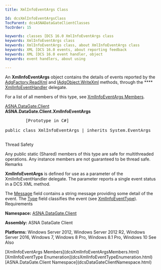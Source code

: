 ```yaml
---
title: XmlInfoEventArgs Class

Id: dcsXmlInfoEventArgsClass
TocParent: dcsASNADataGateClientClasses
TocOrder: 15

keywords: classes [DCS 16.0 XmlInfoEventArgs class
keywords: XmlInfoEventArgs class
keywords: XmlInfoEventArgs class, about XmlInfoEventArgs class
keywords: XML [DCS 16.0 events, about reporting feedback
keywords: XML [DCS 16.0 event handler, object
keywords: event handlers, about using

---
```


An **XmlInfoEventArgs** object contains the details of events reported by the [ AdgFactory.ReadXml](dcsAdgFactoryClassReadXmlMethod2.html) and [IAdgObject.WriteXml](dcsIAdgObjectClassWriteXmlMethod2.html) methods, through the **** [XmlInfoEventHandler](dcsXmlInfoEventHandlerDelegate.html) delegate. 

For a list of all members of this type, see [ XmlInfoEventArgs Members](dcsXmlInfoEventArgsMembers.html).

[ASNA.DataGate.Client](dcsDataGateClientNamespace.html) <br /> **ASNA.DataGate.Client.<span>XmlInfoEventArgs</span>** 
<pre class="syntax">
        <span class="lang">[Prototype in C#]</span>
        <span>
public class XmlInfoEventArgs | inherits System.EventArgs</span>
      </pre>

Thread Safety

Any public static (Shared) members of this type are safe for multithreaded operations. Any instance members are not guaranteed to be thread safe.
Remarks

**XmlInfoEventArgs** is defined for use as a parameter of the XmlInfoEventHandler delegate. The parameter reports a single event status in a DCS XML method.

The [Message](dcsXmlInfoEventArgsClassMessageField.html) field contains a string message providing some detail of the event. The [ Type](dcsXmlInfoEventArgsClassTypeField.html) field classifies the event (see [ XmlInfoEventType](dcsXmlInfoEventTypeEnumeration.html)).
Requirements

**Namespace:** [ASNA.DataGate.Client](dcsDataGateClientNamespace.html) 

**Assembly:** ASNA DataGate Client

**Platforms:** Windows Server 2012, Windows Server 2012 R2, Windows Server 2016, Windows 7, Windows 8 Pro, Windows 8.1 Pro, Windows 10
See Also

<dl />
      [XmlInfoEventArgs Members](dcsXmlInfoEventArgsMembers.html)
      <br />
      [XmlInfoEventType Enumeration](dcsXmlInfoEventTypeEnumeration.html) <br />
      [ASNA.DataGate.Client Namespace](dcsDataGateClientNamespace.html)

